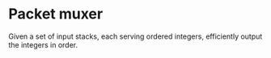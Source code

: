 # Packet muxer

Given a set of input stacks, each serving ordered integers, efficiently output
the integers in order.
